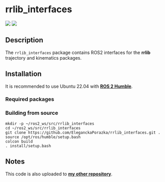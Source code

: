 # rrlib_interfaces

<img src="https://img.shields.io/badge/ros--version-humble-green"/>  <img src="https://img.shields.io/badge/platform%20-Ubuntu%2022.04-orange"/>

## Description

The `rrlib_interfaces` package contains ROS2 interfaces for the **rrlib** trajectory and kinematics packages.

## Installation

It is recommended to use Ubuntu 22.04 with [**ROS 2 Humble**](https://docs.ros.org/en/humble/index.html).

### Required packages


### Building from source

```
mkdir -p ~/ros2_ws/src/rrlib_interfaces
cd ~/ros2_ws/src/rrlib_interfaces
git clone https://github.com/EleganckaPorazka/rrlib_interfaces.git .
source /opt/ros/humble/setup.bash
colcon build
. install/setup.bash
```

## Notes

This code is also uploaded to [**my other repository**](https://gitlab.com/lwolinski/rrlib_interfaces.git).
